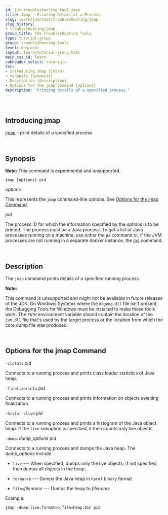 ```yaml
---
id: jvm.troubleshooting_tool.jmap
title: Jmap - Printing Detais of a Process
slug: learn/jvm/tool/troubleshooting/jmap
slug_history:
- troubleshooting/jmap
group_title: The Troubleshooting Tools
type: tutorial-group
group: troubleshooting-tools
level: beginner
layout: learn/tutorial-group.html
main_css_id: learn
subheader_select: tutorials
toc:
- Introducing Jmap {intro}
- Synopsis {synopsis}
- Description {description}
- Options for the jmap Command {options}
description: "Printing details of a specified process."
---
```



<a id="intro">&nbsp;</a>
## Introducing jmap
[jmap](doc:jmap) - print details of a specified process

<a id="synopsis">&nbsp;</a>
## Synopsis


**Note:** This command is experimental and unsupported.

```shell
jmap [options] pid
```

_options_

This represents the `jmap` command-line options. See [Options for the jmap Command](#options-for-the-jmap-command).

_pid_

The process ID for which the information specified by the _options_ is to be printed. The process must be a Java process. To get a list of Java processes running on a machine, use either the `ps` command or, if the JVM processes are not running in a separate docker instance, the [jps](id:jvm.monitoring.jps) command.

<a id="description">&nbsp;</a>
## Description

The `jmap` command prints details of a specified running process.

**Note:**

This command is unsupported and might not be available in future releases of the JDK. On Windows Systems where the `dbgeng.dll` file isn't present, the Debugging Tools for Windows must be installed to make these tools work. The `PATH` environment variable should contain the location of the `jvm.dll` file that's used by the target process or the location from which the core dump file was produced.

<a id="options">&nbsp;</a>
## Options for the jmap Command

`-clstats` _pid_

Connects to a running process and prints class loader statistics of Java heap.

`-finalizerinfo` _pid_

Connects to a running process and prints information on objects awaiting finalization.

`-histo``:live` _pid_

Connects to a running process and prints a histogram of the Java object heap. If the `live` suboption is specified, it then counts only live objects.

`-dump:`_dump\_options_ _pid_

Connects to a running process and dumps the Java heap. The _dump\_options_ include:

*   `live` --- When specified, dumps only the live objects; if not specified, then dumps all objects in the heap.

*   `format=b` --- Dumps the Java heap in `hprof` binary format

*   `file=`_filename_ --- Dumps the heap to _filename_


Example:
```shell
jmap -dump:live,format=b,file=heap.bin pid
```
